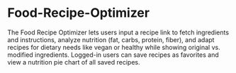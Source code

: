 # Food-Recipe-Optimizer
The Food Recipe Optimizer lets users input a recipe link to fetch ingredients and instructions, analyze nutrition (fat, carbs, protein, fiber), and adapt recipes for dietary needs like vegan or healthy while showing original vs. modified ingredients. Logged-in users can save recipes as favorites and view a nutrition pie chart of all saved recipes.
